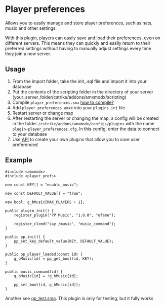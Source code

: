 # Player preferences

Allows you to easily manage and store player preferences, such as hats, music and other settings.

With this plugin, players can easily save and load their preferences, even on different servers. This means they can quickly and easily return to their preferred settings without having to manually adjust settings every time they join a new server.

## Usage

1. From the import folder, take the init_.sql file and import it into your database
2. Put the contents of the scripting folder in the directory of your server (your_server_folder/cstrike/addons/amxmodx/scripting)
3. Compile `player_preferences.sma` [how to compile?](https://dev-cs.ru/threads/246/)
4. Add `player_preferences.amxx` into your `plugins.ini` file
5. Restart server or change map
6. After restarting the server or changing the map, a config will be created in the folder `/cstrike/addons/amxmodx/configs/plugins` with the name `plugin-player_preferences.cfg`. In this config, enter the data to connect to your database
7. Use [API](https://github.com/ufame/player-preferences/blob/master/scripting/include/player_prefs.inc) to create your own plugins that allow you to save user preferences!

## Example

```Pawn
#include <amxmodx>
#include <player_prefs>

new const KEY[] = "enable_music";

new const DEFAULT_VALUE[] = "true";

new bool: g_bMusic[MAX_PLAYERS + 1];

public plugin_init() {
    register_plugin("PP Music", "1.0.0", "ufame");

    register_clcmd("say /music", "music_command");
}

public pp_init() {
    pp_set_key_default_value(KEY, DEFAULT_VALUE);
}

public pp_player_loaded(const id) {
    g_bMusic[id] = pp_get_bool(id, KEY);
}

public music_command(id) {
    g_bMusic[id] = !g_bMusic[id];

    pp_set_bool(id, g_bMusic[id]);
}

```

Another see [pp_test.sma](https://github.com/ufame/player-preferences/blob/master/scripting/pp_test.sma). This plugin is only for testing, but it fully works